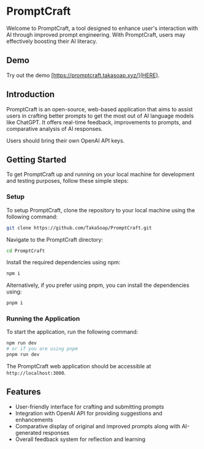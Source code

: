 # PromptCraft

Welcome to PromptCraft, a tool designed to enhance user's interaction with AI through improved prompt engineering. With PromptCraft, users may effectively boosting their AI literacy.

## Demo

Try out the demo [https://promptcraft.takasoap.xyz/](HERE).

## Introduction

PromptCraft is an open-source, web-based application that aims to assist users in crafting better prompts to get the most out of AI language models like ChatGPT. It offers real-time feedback, improvements to prompts, and comparative analysis of AI responses.

Users should bring their own OpenAI API keys.

## Getting Started

To get PromptCraft up and running on your local machine for development and testing purposes, follow these simple steps:

### Setup

To setup PromptCraft, clone the repository to your local machine using the following command:

```bash
git clone https://github.com/TakaSoap/PromptCraft.git
```

Navigate to the PromptCraft directory:

```bash
cd PromptCraft
```

Install the required dependencies using npm:

```bash
npm i
```

Alternatively, if you prefer using pnpm, you can install the dependencies using:

```bash
pnpm i
```

### Running the Application

To start the application, run the following command:

```bash
npm run dev
# or if you are using pnpm
pnpm run dev
```

The PromptCraft web application should be accessible at `http://localhost:3000`.

## Features

- User-friendly interface for crafting and submitting prompts
- Integration with OpenAI API for providing suggestions and enhancements
- Comparative display of original and improved prompts along with AI-generated responses
- Overall feedback system for reflection and learning